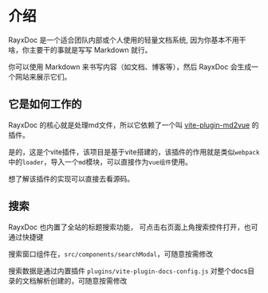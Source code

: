 # 介绍

RayxDoc 是一个适合团队内部或个人使用的轻量文档系统, 因为你基本不用干啥，你主要干的事就是写写 Markdown 就行。

你可以使用 Markdown 来书写内容（如文档、博客等），然后 RayxDoc 会生成一个网站来展示它们。

## 它是如何工作的

RayxDoc 的核心就是处理md文件，所以它依赖了一个叫 [vite-plugin-md2vue](https://github.com/WangXueZhi/vite-plugin-md2vue) 的插件。

是的，这是个vite插件，该项目是基于vite搭建的，该插件的作用就是类似```webpack```中的```loader```，导入一个```md```模块，可以直接作为```vue组件```使用。

想了解该插件的实现可以直接去看源码。

## 搜索

RayxDoc 也内置了全站的标题搜索功能， 可点击右页面上角搜索控件打开，也可通过快捷键

搜索窗口组件在，```src/components/searchModal```，可随意按需修改

搜索数据是通过内置插件 ```plugins/vite-plugin-docs-config.js``` 对整个docs目录的文档解析创建的，可随意按需修改